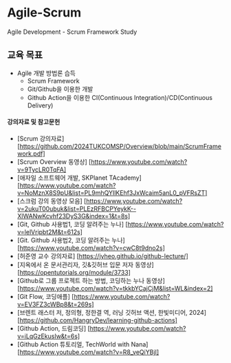 # Agile-Scrum
Agile Development - Scrum Framework Study

## 교육 목표
  * Agile 개발 방법론 습득
    * Scrum Framework
    * Git/Github을 이용한 개발
    * Github Action을 이용한 CI(Continuous Integration)/CD(Continuous Delivery)
   
#### 강의자료 및 참고문헌
 * [Scrum 강의자료] [https://github.com/2024TUKCOMSP/Overview/blob/main/ScrumFramework.pdf]
 * [Scrum Overview 동영상] [https://www.youtube.com/watch?v=9TycLR0TqFA]
 * [애자일 소프트웨어 개발, SKPlanet TAcademy] [https://www.youtube.com/watch?v=NoMznX8S9pU&list=PL9mhQYIlKEhf3JxWcaim5anL0_pVFRsZT]
 * [스크럼 강의 동영상 모음] [https://www.youtube.com/watch?v=2ukuT00ubuk&list=PLEzRFBCPYeykK--XlWANwKcvhf23DyS3G&index=1&t=8s]
 * [Git, Github 사용법1, 코딩 알려주는 누나] [https://www.youtube.com/watch?v=lelVripbt2M&t=612s]
 * [Git. Github 사용법2, 코딩 알려주는 누나] [https://www.youtube.com/watch?v=cwC8t9dno2s]
 * [허준영 교수 강의자료] [https://jyheo.github.io/github-lecture/]
 * [지옥에서 온 문서관리자, 깃&깃허브 입문 저자 동영상] [https://opentutorials.org/module/3733]
 * [Github로 그룹 프로젝트 하는 방법, 코딩하는 누나 동영상] [https://www.youtube.com/watch?v=tkkbYCajCjM&list=WL&index=2]
 * [Git Flow, 코딩애플] [https://www.youtube.com/watch?v=EV3FZ3cWBp8&t=269s]
 * [브렌트 래스터 저, 정의형, 정한결 역, 러닝 깃허브 액션, 한빛미디어, 2024] [https://github.com/HangryDev/learning-github-actions]
 * [Github Action, 드림코딩] [https://www.youtube.com/watch?v=iLqGzEkusIw&t=6s]
 * [Github Action 튜토리얼, TechWorld with Nana] [https://www.youtube.com/watch?v=R8_veQiYBjI]
